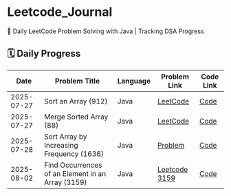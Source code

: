 # Leetcode_Journal
📘 Daily LeetCode Problem Solving with Java | Tracking DSA Progress
## 🗓️ Daily Progress

| Date       | Problem Title         | Language | Problem Link | Code Link |
|------------|------------------------|----------|--------------|-----------|
| 2025-07-27 | Sort an Array (912)    | Java     | [LeetCode](https://leetcode.com/problems/sort-an-array/) | [Code](Java/2025-07-27__SortAnArray_912.java) |
| 2025-07-27 | Merge Sorted Array (88) | Java | [LeetCode](https://leetcode.com/problems/merge-sorted-array/) | [Code](./88_MergeSortedArray.java) |
| 2025-07-28 | Sort Array by Increasing Frequency (1636) | Java | [Problem](https://leetcode.com/problems/sort-array-by-increasing-frequency/description/) | [Code](https://github.com/itzabhi10/leetcode-solutions/blob/main/2025_07_28_SortByFreq.java) |
| 2025-08-02 | Find Occurrences of an Element in an Array (3159) | Java     | [Leetcode 3159](https://leetcode.com/problems/find-occurrences-of-an-element-in-an-array/) | [Code](./Java/FindOccurrences.java) |


